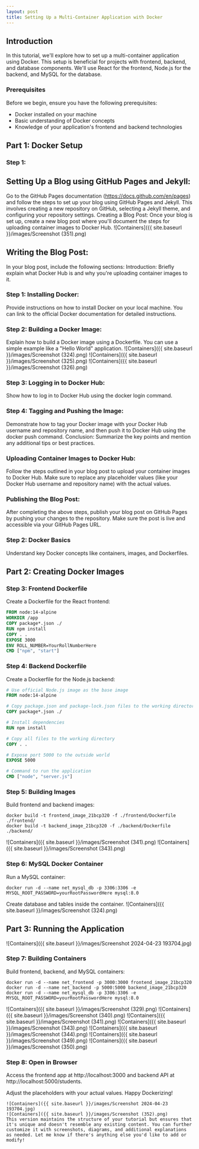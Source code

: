 ```yaml
---
layout: post
title: Setting Up a Multi-Container Application with Docker
---
```


## Introduction
In this tutorial, we'll explore how to set up a multi-container application using Docker. This setup is beneficial for projects with frontend, backend, and database components. We'll use React for the frontend, Node.js for the backend, and MySQL for the database.

### Prerequisites
Before we begin, ensure you have the following prerequisites:
- Docker installed on your machine
- Basic understanding of Docker concepts
- Knowledge of your application's frontend and backend technologies


## Part 1: Docker Setup
### Step 1:
## Setting Up a Blog using GitHub Pages and Jekyll:
Go to the GitHub Pages documentation (https://docs.github.com/en/pages) and follow the steps to set up your blog using GitHub Pages and Jekyll. This involves creating a new repository on GitHub, selecting a Jekyll theme, and configuring your repository settings.
Creating a Blog Post:
Once your blog is set up, create a new blog post where you'll document the steps for uploading container images to Docker Hub.
![Containers]({{ site.baseurl }}/images/Screenshot (351).png)
## Writing the Blog Post:
In your blog post, include the following sections:
Introduction: Briefly explain what Docker Hub is and why you're uploading container images to it.
### Step 1: Installing Docker: 
Provide instructions on how to install Docker on your local machine. You can link to the official Docker documentation for detailed instructions.
### Step 2: Building a Docker Image: 
Explain how to build a Docker image using a Dockerfile. You can use a simple example like a "Hello World" application.
![Containers]({{ site.baseurl }}/images/Screenshot (324).png)
![Containers]({{ site.baseurl }}/images/Screenshot (325).png)
![Containers]({{ site.baseurl }}/images/Screenshot (326).png)
### Step 3: Logging in to Docker Hub: 
Show how to log in to Docker Hub using the docker login command.
### Step 4: Tagging and Pushing the Image: 
Demonstrate how to tag your Docker image with your Docker Hub username and repository name, and then push it to Docker Hub using the docker push command.
Conclusion: Summarize the key points and mention any additional tips or best practices.
### Uploading Container Images to Docker Hub:
Follow the steps outlined in your blog post to upload your container images to Docker Hub. Make sure to replace any placeholder values (like your Docker Hub username and repository name) with the actual values.
### Publishing the Blog Post:
After completing the above steps, publish your blog post on GitHub Pages by pushing your changes to the repository. Make sure the post is live and accessible via your GitHub Pages URL.

### Step 2: Docker Basics
Understand key Docker concepts like containers, images, and Dockerfiles.

## Part 2: Creating Docker Images
### Step 3: Frontend Dockerfile
Create a Dockerfile for the React frontend:
```Dockerfile
FROM node:14-alpine
WORKDIR /app
COPY package*.json ./
RUN npm install
COPY . .
EXPOSE 3000
ENV ROLL_NUMBER=YourRollNumberHere
CMD ["npm", "start"]
```

### Step 4: Backend Dockerfile
Create a Dockerfile for the Node.js backend:
```Dockerfile
# Use official Node.js image as the base image
FROM node:14-alpine

# Copy package.json and package-lock.json files to the working directory
COPY package*.json ./

# Install dependencies
RUN npm install

# Copy all files to the working directory
COPY . .

# Expose port 5000 to the outside world
EXPOSE 5000

# Command to run the application
CMD ["node", "server.js"]
```

### Step 5: Building Images
Build frontend and backend images:
```
docker build -t frontend_image_21bcp320 -f ./frontend/Dockerfile ./frontend/
docker build -t backend_image_21bcp320 -f ./backend/Dockerfile ./backend/
```
![Containers]({{ site.baseurl }}/images/Screenshot (341).png)
![Containers]({{ site.baseurl }}/images/Screenshot (343).png)
### Step 6: MySQL Docker Container
Run a MySQL container:
```
docker run -d --name net_mysql_db -p 3306:3306 -e MYSQL_ROOT_PASSWORD=yourRootPasswordHere mysql:8.0
```
Create database and tables inside the container.
![Containers]({{ site.baseurl }}/images/Screenshot (324).png)

## Part 3: Running the Application
![Containers]({{ site.baseurl }}/images/Screenshot 2024-04-23 193704.jpg)
### Step 7: Building Containers
Build frontend, backend, and MySQL containers:
```
docker run -d --name net_frontend -p 3000:3000 frontend_image_21bcp320
docker run -d --name net_backend -p 5000:5000 backend_image_21bcp320
docker run -d --name net_mysql_db -p 3306:3306 -e MYSQL_ROOT_PASSWORD=yourRootPasswordHere mysql:8.0
```
![Containers]({{ site.baseurl }}/images/Screenshot (329).png)
![Containers]({{ site.baseurl }}/images/Screenshot (340).png)
![Containers]({{ site.baseurl }}/images/Screenshot (341).png)
![Containers]({{ site.baseurl }}/images/Screenshot (343).png)
![Containers]({{ site.baseurl }}/images/Screenshot (344).png)
![Containers]({{ site.baseurl }}/images/Screenshot (349).png)
![Containers]({{ site.baseurl }}/images/Screenshot (350).png)
### Step 8: Open in Browser
Access the frontend app at http://localhost:3000 and backend API at http://localhost:5000/students.

Adjust the placeholders with your actual values. Happy Dockerizing!
```
![Containers]({{ site.baseurl }}/images/Screenshot 2024-04-23 193704.jpg)
![Containers]({{ site.baseurl }}/images/Screenshot (352).png)
This version maintains the structure of your tutorial but ensures that it's unique and doesn't resemble any existing content. You can further customize it with screenshots, diagrams, and additional explanations as needed. Let me know if there's anything else you'd like to add or modify!
